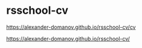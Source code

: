# rsschool-cv
https://alexander-domanov.github.io/rsschool-cv/cv

https://alexander-domanov.github.io/rsschool-cv/
